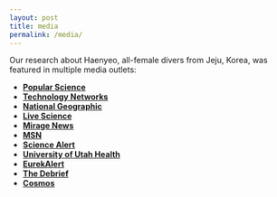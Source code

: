 ```yaml
---
layout: post
title: media
permalink: /media/
---
```


<section class="media-coverage">
  Our research about Haenyeo, all-female divers from Jeju, Korea, was featured in multiple media outlets: 
  <ul class="media-links">
    <li><a href="https://www.popsci.com/science/korea-women-divers-genetics/" target="_blank"><strong>Popular Science</strong></a></li>
    <li><a href="https://www.technologynetworks.com/tn/news/genetic-differences-help-haenyeo-divers-survive-high-pressure-environments-399280" target="_blank"><strong>Technology Networks</strong></a></li>
    <li><a href="https://www.nationalgeographic.com/health/article/jeju-korea-women-divers-genetic-adaptations" target="_blank"><strong>National Geographic</strong></a></li>
    <li><a href="https://www.livescience.com/health/genetics/legendary-women-of-the-sea-in-south-korea-freedive-well-into-their-80s-a-new-study-hints-at-how" target="_blank"><strong>Live Science</strong></a></li>
    <li><a href="https://www.miragenews.com/korean-haenyeo-divers-show-cold-water-genetic-1453864/" target="_blank"><strong>Mirage News</strong></a></li>
    <li><a href="https://www.msn.com/en-us/health/other/genetic-analysis-of-all-women-extreme-divers-finds-changes-linked-to-blood-pressure-and-cold-tolerance/ar-AA1E3BcG" target="_blank"><strong>MSN</strong></a></li>
    <li><a href="https://www.sciencealert.com/legendary-female-free-divers-reveal-evolution-in-action-on-south-korean-island" target="_blank"><strong>Science Alert</strong></a></li>
    <li><a href="https://healthcare.utah.edu/newsroom/news/2025/05/its-they-have-superpower-genetic-analysis-of-all-women-extreme-divers-finds" target="_blank"><strong>University of Utah Health</strong></a></li>
    <li><a href="https://www.eurekalert.org/news-releases/1081670" target="_blank"><strong>EurekAlert</strong></a></li>
    <li><a href="https://thedebrief.org/defying-the-limits-of-human-endurance-koreas-incredible-haenyeo-divers-are-reveal-new-secrets-about-human-adaptation/" target="_blank"><strong>The Debrief</strong></a></li>
    <li><a href="https://cosmosmagazine.com/science/biology/korean-haenyeo-free-divers/" target="_blank"><strong>Cosmos</strong></a></li>
  </ul>
</section>
